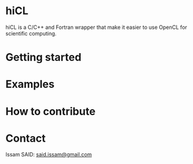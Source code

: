 # hiCL
hiCL is a C/C++ and Fortran wrapper that make it easier to use OpenCL
for scientific computing.

# Getting started

# Examples

# How to contribute

# Contact
Issam SAID: said.issam@gmail.com
